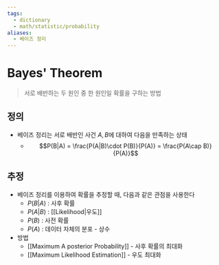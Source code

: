 ```yaml
---
tags:
  - dictionary
  - math/statistic/probability
aliases:
  - 베이즈 정리
---
```

# Bayes' Theorem
> 서로 배반하는 두 원인 중 한 원인일 확률을 구하는 방법
## 정의
+ 베이즈 정리는 서로 배반인 사건 $A, B$에 대하여 다음을 만족하는 상태
	+ $$P(B|A) = \frac{P(A|B)\cdot P(B)}{P(A)} = \frac{P(A\cap B)}{P(A)}$$ 
## 추정
+ 베이즈 정리를 이용하여 확률을 추정할 때, 다음과 같은 관점을 사용한다
	+ $P(B|A)$ : 사후 확률
	+ $P(A|B)$ : [[Likelihood|우도]]
	+ $P(B)$ : 사전 확률
	+ $P(A)$ : 데이터 자체의 분포 - 상수
+ 방법
	+ [[Maximum A posterior Probability]] - 사후 확률의 최대화 
	+ [[Maximum Likelihood Estimation]] - 우도 최대화
